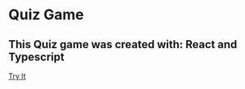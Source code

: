 # Quiz Game

## This Quiz game was created with: React and Typescript

<a href="gabypega1997.github.io/quizapp/"> Try It</a>
